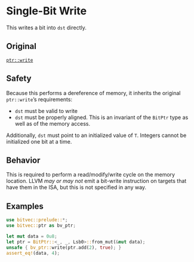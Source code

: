 # Single-Bit Write

This writes a bit into `dst` directly.

## Original

[`ptr::write`](core::ptr::write)

## Safety

Because this performs a dereference of memory, it inherits the original
`ptr::write`’s requirements:

- `dst` must be valid to write
- `dst` must be properly aligned. This is an invariant of the `BitPtr` type as
  well as of the memory access.

Additionally, `dst` must point to an initialized value of `T`. Integers cannot
be initialized one bit at a time.

## Behavior

This is required to perform a read/modify/write cycle on the memory location.
LLVM *may or may not* emit a bit-write instruction on targets that have them in
the ISA, but this is not specified in any way.

## Examples

```rust
use bitvec::prelude::*;
use bitvec::ptr as bv_ptr;

let mut data = 0u8;
let ptr = BitPtr::<_, _, Lsb0>::from_mut(&mut data);
unsafe { bv_ptr::write(ptr.add(2), true); }
assert_eq!(data, 4);
```
